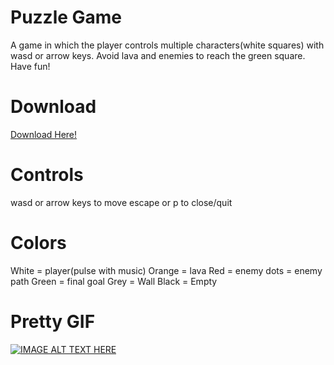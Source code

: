 # Puzzle Game
A game in which the player controls multiple characters(white squares) with wasd or arrow keys. Avoid lava and enemies to reach the green square. Have fun!

# Download
[Download Here!](https://github.com/binoy-d/2p1p-puzzle-game/raw/master/game.jar "Download Link")

# Controls
wasd or arrow keys to move
escape or p to close/quit

# Colors
White = player(pulse with music)
Orange = lava
Red = enemy
  dots = enemy path
Green = final goal
Grey = Wall
Black = Empty

# Pretty GIF

[![IMAGE ALT TEXT HERE](https://img.youtube.com/vi/biRar_lbAP4/0.jpg)](https://www.youtube.com/watch?v=biRar_lbAP4)
